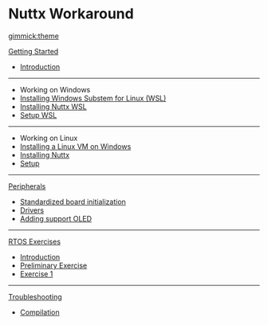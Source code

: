 <!--
  -- Name of your wiki
  -- Do NOT remove the leading `#` character.
  -->

# Nuttx Workaround


<!--
  -- Default theme
  -- (Read: http://dynalon.github.io/mdwiki/#!customizing.md#Theme_chooser)
  -->

[gimmick:theme](spacelab)


<!--
  -- Navigation
  -- (Read: http://dynalon.github.io/mdwiki/#!quickstart.md#Adding_a_navigation)
  -->

<!-- [About](pages/about.md)
[Download](pages/download.md)-->

<!-- A more complex navigation example: ---------------------------------------->

[Getting Started]()

  * [Introduction](pages/getting-started/intro.md)
  - - - -

  * Working on Windows 
  * [Installing Windows Substem for Linux (WSL)](pages/getting-started/installing_WSL.md)
  * [Installing Nuttx WSL](pages/getting-started/installing_nuttx_WSL.md)
  * [Setup WSL](pages/getting-started/setup_WSL.md)
  - - - -

  * Working on Linux
  * [Installing a Linux VM on Windows](pages/getting-started/installing_linux.md)
  * [Installing Nuttx](pages/getting-started/installing_nuttx.md)
  * [Setup](pages/getting-started/setup.md)
  - - - -
[Peripherals]()

  * [Standardized board initialization](pages/peripherals/initialize.md)
  * [Drivers](pages/peripherals/drivers.md)
  * [Adding support OLED](pages/peripherals/adding-support_oled.md)  
  - - - -
[RTOS Exercises]()

  * [Introduction](pages/RTOS/intro.md)
  * [Preliminary Exercise](pages/RTOS/preliminary_exercise.md) 
  * [Exercise 1](pages/RTOS/exercise_1.md) 
  - - - -
[Troubleshooting]()

  * [Compilation](pages/troubleshooting/compilation.md)  
  <!-- * # SubMenu Heading 2
  * [SubMenu Item 3](pages/subitem3.md)
  - - - -
  * # SubMenu Heading 3
  * [SubMenu Item 3](pages/subitem3.md) -->

<!-- [Test](pages/Home.md) -->


<!-- ---------------------------------------------------------------------------- -->

<!--
  -- Change the Language
  -- Could be useful when there's more than one language wiki.
  -->

<!--
[Change the Language]()

  * [English (United States)](/en_US/)
  * [English (United Kingdom)](/en_GB/)
  * [Italian](/it/)
-->

<!--
  -- Let the user choose a theme
  -- (Read: http://dynalon.github.io/mdwiki/#!quickstart.md#Adding_a_navigation)
  -->

<!--
[gimmick:themechooser](Choose theme)
-->
